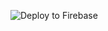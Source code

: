 ![Deploy to Firebase](https://github.com/geektutor/hoverboard/workflows/Deploy%20to%20Firebase/badge.svg?branch=master)
